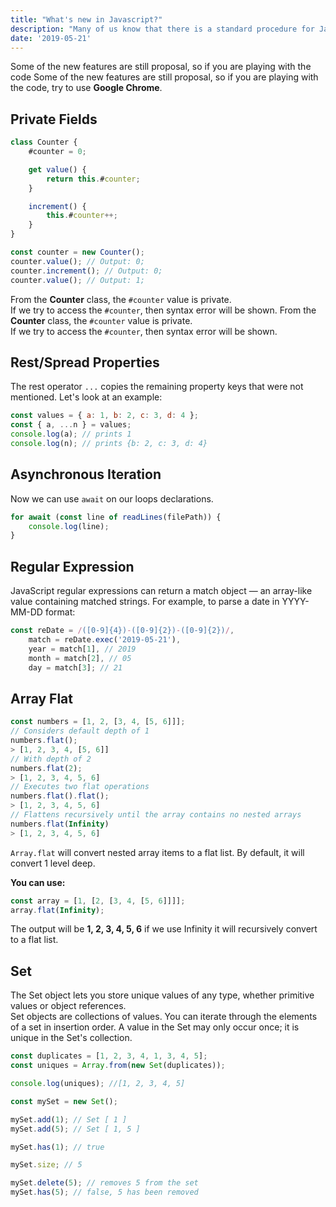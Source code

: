 ```yaml
---
title: "What's new in Javascript?"
description: "Many of us know that there is a standard procedure for Javascript latest releases and a committee behind that. In this post, I will explain about who makes the final call on any new specification, what is the procedure for it, and what's new in ES2019."
date: '2019-05-21'
---
```


Some of the new features are still proposal, so if you are playing with the code Some of the new features are still proposal, so if you are playing with the code, try to use **Google Chrome**.

## Private Fields

```js
class Counter {
    #counter = 0;

    get value() {
        return this.#counter;
    }

    increment() {
        this.#counter++;
    }
}

const counter = new Counter();
counter.value(); // Output: 0;
counter.increment(); // Output: 0;
counter.value(); // Output: 1;
```

From the **Counter** class, the `#counter` value is private.\
If we try to access the `#counter`, then syntax error will be shown.
From the **Counter** class, the `#counter` value is private.\
If we try to access the `#counter`, then syntax error will be shown.

## Rest/Spread Properties

The rest operator `...` copies the remaining property keys that were not mentioned. Let's look at an example:

```js
const values = { a: 1, b: 2, c: 3, d: 4 };
const { a, ...n } = values;
console.log(a); // prints 1
console.log(n); // prints {b: 2, c: 3, d: 4}
```

## Asynchronous Iteration

Now we can use `await` on our loops declarations.

```js
for await (const line of readLines(filePath)) {
    console.log(line);
}
```

## Regular Expression

JavaScript regular expressions can return a match object — an array-like value containing matched strings.
For example, to parse a date in YYYY-MM-DD format:

```js
const reDate = /([0-9]{4})-([0-9]{2})-([0-9]{2})/,
    match = reDate.exec('2019-05-21'),
    year = match[1], // 2019
    month = match[2], // 05
    day = match[3]; // 21
```

## Array Flat

```js
const numbers = [1, 2, [3, 4, [5, 6]]];
// Considers default depth of 1
numbers.flat();
> [1, 2, 3, 4, [5, 6]]
// With depth of 2
numbers.flat(2);
> [1, 2, 3, 4, 5, 6]
// Executes two flat operations
numbers.flat().flat();
> [1, 2, 3, 4, 5, 6]
// Flattens recursively until the array contains no nested arrays
numbers.flat(Infinity)
> [1, 2, 3, 4, 5, 6]
```

`Array.flat` will convert nested array items to a flat list.
By default, it will convert 1 level deep.

**You can use:**

```js
const array = [1, [2, [3, 4, [5, 6]]]];
array.flat(Infinity);
```

The output will be **1, 2, 3, 4, 5, 6** if we use Infinity it will recursively convert to a flat list.

## Set

The Set object lets you store unique values of any type, whether primitive values or object references.\
Set objects are collections of values. You can iterate through the elements of a set in insertion order.
A value in the Set may only occur once; it is unique in the Set's collection.

```js
const duplicates = [1, 2, 3, 4, 1, 3, 4, 5];
const uniques = Array.from(new Set(duplicates));

console.log(uniques); //[1, 2, 3, 4, 5]

const mySet = new Set();

mySet.add(1); // Set [ 1 ]
mySet.add(5); // Set [ 1, 5 ]

mySet.has(1); // true

mySet.size; // 5

mySet.delete(5); // removes 5 from the set
mySet.has(5); // false, 5 has been removed
```
